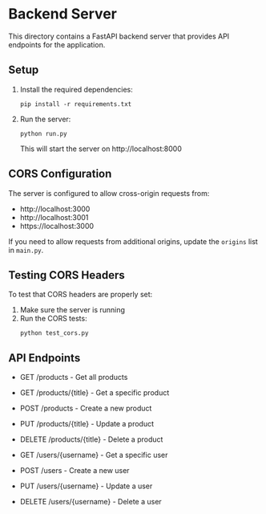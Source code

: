 # Backend Server

This directory contains a FastAPI backend server that provides API endpoints for the application.

## Setup

1. Install the required dependencies:
   ```
   pip install -r requirements.txt
   ```

2. Run the server:
   ```
   python run.py
   ```

   This will start the server on http://localhost:8000

## CORS Configuration

The server is configured to allow cross-origin requests from:
- http://localhost:3000
- http://localhost:3001
- https://localhost:3000

If you need to allow requests from additional origins, update the `origins` list in `main.py`.

## Testing CORS Headers

To test that CORS headers are properly set:

1. Make sure the server is running
2. Run the CORS tests:
   ```
   python test_cors.py
   ```

## API Endpoints

- GET /products - Get all products
- GET /products/{title} - Get a specific product
- POST /products - Create a new product
- PUT /products/{title} - Update a product
- DELETE /products/{title} - Delete a product

- GET /users/{username} - Get a specific user
- POST /users - Create a new user
- PUT /users/{username} - Update a user
- DELETE /users/{username} - Delete a user